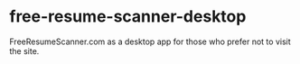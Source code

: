 # free-resume-scanner-desktop
FreeResumeScanner.com as a desktop app for those who prefer not to visit the site.
